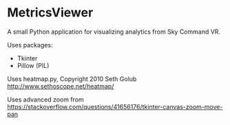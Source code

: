 # MetricsViewer
A small Python application for visualizing analytics from Sky Command VR.

Uses packages:
 - Tkinter
 - Pillow (PIL)
 
Uses heatmap.py, Copyright 2010 Seth Golub
http://www.sethoscope.net/heatmap/

Uses advanced zoom from https://stackoverflow.com/questions/41656176/tkinter-canvas-zoom-move-pan
